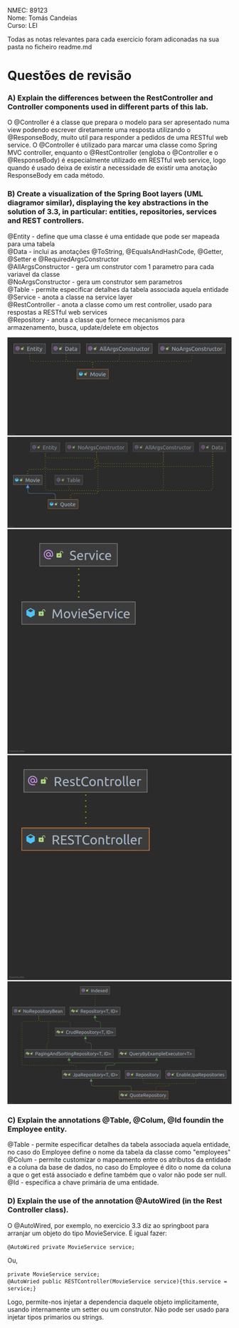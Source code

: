 NMEC: 89123  
Nome: Tomás Candeias  
Curso: LEI  
  
Todas as notas relevantes para cada exercicio foram adiconadas na sua pasta no ficheiro readme.md  

# Questões de revisão

### A) Explain the differences between the RestController and Controller components used in different parts of this lab.  
O @Controller é a classe que prepara o modelo para ser apresentado numa view podendo escrever diretamente uma resposta utilizando o @ResponseBody, muito util para responder a pedidos de uma RESTful web service. O @Controller é utilizado para marcar uma classe como Spring MVC controller, enquanto o @RestController (engloba o @Controller e o @ResponseBody) é especialmente utilizado em RESTful web service, logo quando é usado deixa de existir a necessidade de existir uma anotação ResponseBody em cada método.  

### B) Create a visualization of the Spring Boot layers (UML diagramor similar), displaying the key abstractions in the solution of 3.3, in particular: entities, repositories, services and REST controllers.  
@Entity - define que uma classe é uma entidade que pode ser mapeada para uma tabela  
@Data - inclui as anotações @ToString, @EqualsAndHashCode, @Getter, @Setter e @RequiredArgsConstructor  
@AllArgsConstructor - gera um construtor com 1 parametro para cada variavel da classe  
@NoArgsConstructor - gera um construtor sem parametros  
@Table - permite especificar detalhes da tabela associada aquela entidade 
@Service - anota a classe na service layer  
@RestController - anota a classe como um rest controller, usado para respostas a RESTful web services  
@Repository - anota a classe que fornece mecanismos para armazenamento, busca, update/delete em objectos  

![Alt text](lab3_3/movie_uml.png)
![Alt text](lab3_3/quote_uml.png)
![Alt text](lab3_3/service_uml.png)
![Alt text](lab3_3/restcontroller_uml.png)
![Alt text](lab3_3/repository_uml.png)


### C) Explain the annotations @Table, @Colum, @Id foundin the Employee entity.  
@Table - permite especificar detalhes da tabela associada aquela entidade, no caso do Employee define o nome da tabela da classe como "employees"  
@Colum - permite customizar o mapeamento entre os atributos da entidade e a coluna da base de dados, no caso do Employee é dito o nome da coluna a que o get está associado e define também que o valor não pode ser null.    
@Id - especifica a chave primária de uma entidade.  

### D) Explain the use of the annotation @AutoWired (in the Rest Controller class).  
O @AutoWired, por exemplo, no exercicio 3.3 diz ao springboot para arranjar um objeto do tipo MovieService. É igual fazer:  
```
@AutoWired private MovieService service;  
```
Ou,
```   
private MovieService service;  
@AutoWried public RESTController(MovieService service){this.service = service;}
```
Logo, permite-nos injetar a dependencia daquele objeto implicitamente, usando internamente um setter ou um construtor. Não pode ser usado para injetar tipos primarios ou strings.  
